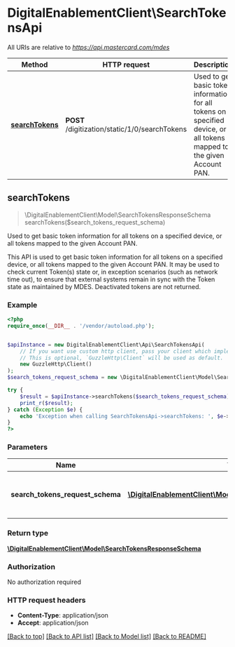 # DigitalEnablementClient\SearchTokensApi

All URIs are relative to *https://api.mastercard.com/mdes*

Method | HTTP request | Description
------------- | ------------- | -------------
[**searchTokens**](SearchTokensApi.md#searchTokens) | **POST** /digitization/static/1/0/searchTokens | Used to get basic token information for all tokens on a specified device, or all tokens mapped to the given Account PAN.



## searchTokens

> \DigitalEnablementClient\Model\SearchTokensResponseSchema searchTokens($search_tokens_request_schema)

Used to get basic token information for all tokens on a specified device, or all tokens mapped to the given Account PAN.

This API is used to get basic token information for all tokens on a specified device, or all tokens mapped to the given Account PAN. It may be used to check current Token(s) state or, in exception scenarios (such as network time out), to ensure that external systems remain in sync with the Token state as maintained by MDES. Deactivated tokens are not returned.

### Example

```php
<?php
require_once(__DIR__ . '/vendor/autoload.php');


$apiInstance = new DigitalEnablementClient\Api\SearchTokensApi(
    // If you want use custom http client, pass your client which implements `GuzzleHttp\ClientInterface`.
    // This is optional, `GuzzleHttp\Client` will be used as default.
    new GuzzleHttp\Client()
);
$search_tokens_request_schema = new \DigitalEnablementClient\Model\SearchTokensRequestSchema(); // \DigitalEnablementClient\Model\SearchTokensRequestSchema | Contains the details of the request message.

try {
    $result = $apiInstance->searchTokens($search_tokens_request_schema);
    print_r($result);
} catch (Exception $e) {
    echo 'Exception when calling SearchTokensApi->searchTokens: ', $e->getMessage(), PHP_EOL;
}
?>
```

### Parameters


Name | Type | Description  | Notes
------------- | ------------- | ------------- | -------------
 **search_tokens_request_schema** | [**\DigitalEnablementClient\Model\SearchTokensRequestSchema**](../Model/SearchTokensRequestSchema.md)| Contains the details of the request message. | [optional]

### Return type

[**\DigitalEnablementClient\Model\SearchTokensResponseSchema**](../Model/SearchTokensResponseSchema.md)

### Authorization

No authorization required

### HTTP request headers

- **Content-Type**: application/json
- **Accept**: application/json

[[Back to top]](#) [[Back to API list]](../../README.md#documentation-for-api-endpoints)
[[Back to Model list]](../../README.md#documentation-for-models)
[[Back to README]](../../README.md)

